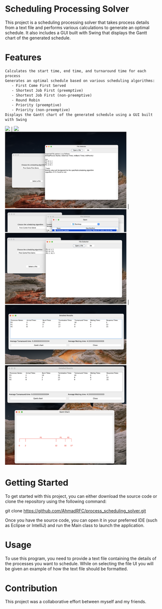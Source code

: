 # Scheduling Processing Solver

This project is a scheduling processing solver that takes process details from a text file and performs various calculations to generate an optimal schedule. It also includes a GUI built with Swing that displays the Gantt chart of the generated schedule.

# Features

    Calculates the start time, end time, and turnaround time for each process
    Generates an optimal schedule based on various scheduling algorithms:
       - First Come First Served
       - Shortest Job First (preemptive)
       - Shortest Job First (non-preemptive)
       - Round Robin
       - Priority (preemptive)
       - Priority (non-preemptive)
    Displays the Gantt chart of the generated schedule using a GUI built with Swing

<img src="images/1.png" width="400">  |  <img src="images/2.png" width="400">
<br>
<img src="images/3.png" width="400">  |  <img src="images/4.png" width="400">
<br>
<img src="images/5.png" width="400">  |  <img src="images/6.png" width="400">
<br>
<img src="images/7.png" width="400">


# Getting Started

To get started with this project, you can either download the source code or clone the repository using the following command:

git clone https://github.com/AhmadRFC/process_scheduling_solver.git

Once you have the source code, you can open it in your preferred IDE (such as Eclipse or IntelliJ) and run the Main class to launch the application.

# Usage

To use this program, you need to provide a text file containing the details of the processes you want to schedule. While on selecting the file UI you will be given an example of how the text file should be formatted.

# Contribution

This project was a collaborative effort between myself and my friends.
